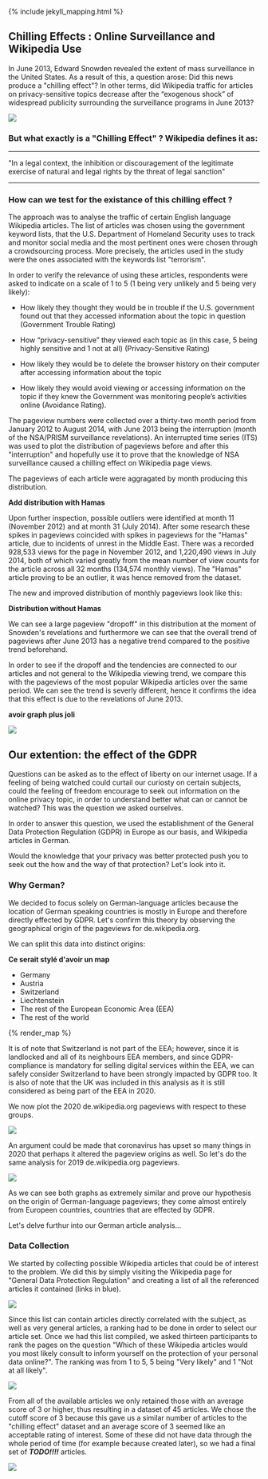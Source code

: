 {% include jekyll_mapping.html %}
</body>

## Chilling Effects : Online Surveillance and Wikipedia Use

In June 2013, Edward Snowden revealed the extent of mass surveillance in the United States. As a result of this, a question arose: Did this news produce a "chilling effect"? In other terms, did Wikipedia traffic for articles on privacy-sensitive topics decrease after the “exogenous shock” of widespread publicity surrounding the surveillance programs in June 2013?

<img src="\images\surveillance.jpg">

### But what exactly is a "Chilling Effect" ? Wikipedia defines it as:

---

"In a legal context, the inhibition or discouragement of the legitimate exercise of natural and legal rights by the threat of legal sanction"

---

### How can we test for the existance of this chilling effect ?

The approach was to analyse the traffic of certain English language Wikipedia articles. The list of articles was chosen using the government keyword lists, that the U.S. Department of Homeland Security uses to track and monitor social media and the most pertinent ones were chosen through a crowdsourcing process. More precisely, the articles used in the study were the ones associated with the keywords list "terrorism".

In order to verify the relevance of using these articles, respondents were asked to indicate on a scale of 1 to 5 (1 being very unlikely and 5 being very likely):

- How likely they thought they would be in trouble if the U.S. government found out that they accessed information about the topic in question (Government Trouble Rating)

- How “privacy-sensitive” they viewed each topic as (in this case, 5 being highly sensitive and 1 not at all) (Privacy-Sensitive Rating)

- How likely they would be to delete the browser history on their computer after accessing information about the topic

- How likely they would avoid viewing or accessing information on the topic if they knew the Government was monitoring people’s activities online (Avoidance Rating).

The pageview numbers were collected over a thirty-two month period from January 2012 to August 2014, with June 2013 being the interruption (month of the NSA/PRISM surveillance revelations). An interrupted time series (ITS) was used to plot the distribution of pageviews before and after this "interruption" and hopefully use it to prove that the knowledge of NSA surveillance caused a chilling effect on Wikipedia page views.

The pageviews of each article were aggragated by month producing this distribution.

**Add distribution with Hamas**

Upon further inspection, possible outliers were identified at month 11 (November 2012) and at month 31 (July 2014). After some research these spikes in pageviews coincided with spikes in pageviews for the "Hamas" article, due to incidents of unrest in the Middle East. There was a recorded 928,533 views for the page in November
2012, and 1,220,490 views in July 2014, both of which varied greatly from the mean number of view counts for the article across all 32 months (134,574 monthly views). The "Hamas" article proving to be an outlier, it was hence removed from the dataset.

The new and improved distribution of monthly pageviews look like this: 

**Distribution without Hamas**

We can see a large pageview "dropoff" in this distribution at the moment of Snowden's revelations and furthermore we can see that the overall trend of pageviews after June 2013 has a negative trend compared to the positive trend beforehand.

In order to see if the dropoff and the tendencies are connected to our articles and not general to the Wikipedia viewing trend, we compare this with the pageviews of the most popular Wikipedia articles over the same period. We can see the trend is severly different, hence it confirms the idea that this effect is due to the revelations of June 2013.

**avoir graph plus joli**

<img src="\images\most_popular.JPG">


## Our extention: the effect of the GDPR

Questions can be asked as to the effect of liberty on our internet usage. If a feeling of being watched could curtail our curiosty on certain subjects, could the feeling of freedom encourage to seek out information on the online privacy topic, in order to understand better what can or cannot be watched? This was the question we asked ourselves.

In order to answer this question, we used the establishment of the General Data Protection Regulation (GDPR) in Europe as our basis, and Wikipedia articles in German.

Would the knowledge that your privacy was better protected push you to seek out the how and the way of that protection? Let's look into it.

### Why German?

We decided to focus solely on German-language articles because the location of German speaking countries is mostly in Europe and therefore directly effected by GDPR. Let's confirm this theory by observing the geographical origin of the pageviews for de.wikipedia.org.

We can split this data into distinct origins:

**Ce serait stylé d'avoir un map**

- Germany
- Austria
- Switzerland
- Liechtenstein
- The rest of the European Economic Area (EEA)
- The rest of the world

{% render_map %}

It is of note that Switzerland is not part of the EEA; however, since it is landlocked and all of its neighbours EEA members, and since GDPR-compliance is mandatory for selling digital services within the EEA, we can safely consider Switzerland to have been strongly impacted by GDPR too. It is also of note that the UK was included in this analysis as it is still considered as being part of the EEA in 2020.

We now plot the 2020 de.wikipedia.org pageviews with respect to these groups.

<img src="\images\german2020.JPG">

An argument could be made that coronavirus has upset so many things in 2020 that perhaps it altered the pageview origins as well. So let's do the same analysis for 2019 de.wikipedia.org pageviews.

<img src="\images\german2019.JPG">

As we can see both graphs as extremely similar and prove our hypothesis on the origin of German-language pageviews; they come almost entirely from Europeen countries, countries that are effected by GDPR.

Let's delve furthur into our German article analysis...


### Data Collection

We started by collecting possible Wikipedia articles that could be of interest to the problem. We did this by simply visiting the Wikipedia page for "General Data Protection Regulation" and creating a list of all the referenced articles it contained (links in blue).

<img src="\images\GDPR.jpg">

Since this list can contain articles directly correlated with the subject, as well as very general articles, a ranking had to be done in order to select our article set. Once we had this list compiled, we asked thirteen participants to rank the pages on the question "Which of these Wikipedia articles would you most likely consult to inform yourself on the protection of your personal data online?". The ranking was from 1 to 5, 5 being "Very likely" and 1 "Not at all likely".

<img src="\images\all_gdpr_wordcloud.jpg">

From all of the available articles we only retained those with an average score of 3 or higher, thus resulting in a dataset of 45 articles. We chose the cutoff score of 3 because this gave us a similar number of articles to the "chilling effect" dataset and an average score of 3 seemed like an acceptable rating of interest. Some of these did not have data through the whole period of time (for example because created later), so we had a final set of ___*TODO!!!!*___ articles.

<img src="\images\wordcloud.jpg">


